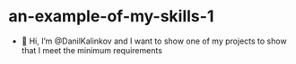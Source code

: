# an-example-of-my-skills-1
- 👋 Hi, I’m @DanilKalinkov  and I want to show one of my projects to show that I meet the minimum requirements
